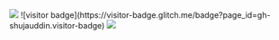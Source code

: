 <img src="https://capsule-render.vercel.app/api?type=waving&color=gradient&customColorList=0,2,2,5,30&&height=300&section=header&text=Hey,%20I'm%20Shujauddin%20Qadri!%20👋&animation=fadeIn&fontSize=50&desc=Learning%20Android%20Developer&fontAlignY=40" />
![visitor badge](https://visitor-badge.glitch.me/badge?page_id=gh-shujauddin.visitor-badge)

<img src="https://visitor-badge-reloaded.herokuapp.com/badge?page_id=gh-shujauddin" />
